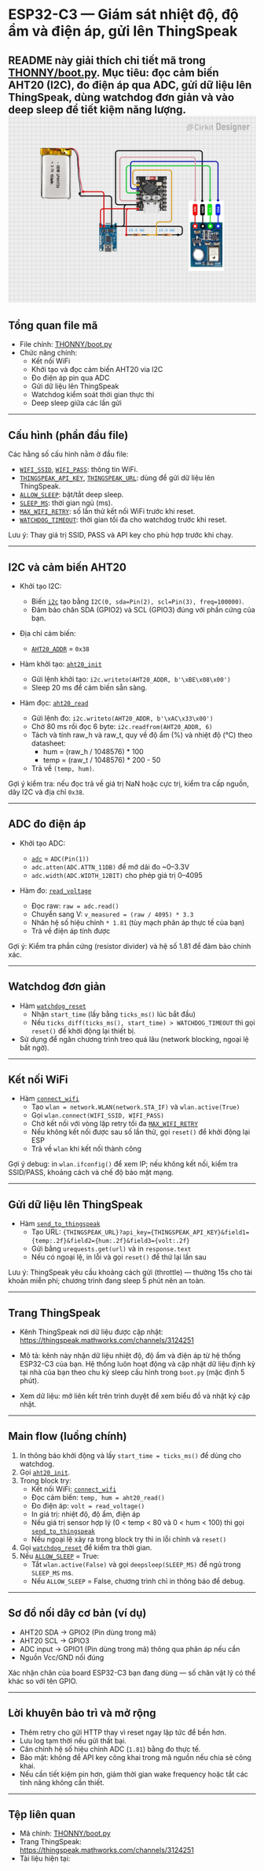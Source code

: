 # ESP32-C3 — Giám sát nhiệt độ, độ ẩm và điện áp, gửi lên ThingSpeak

README này giải thích chi tiết mã trong [THONNY/boot.py](THONNY/boot.py). Mục tiêu: đọc cảm biến AHT20 (I2C), đo điện áp qua ADC, gửi dữ liệu lên ThingSpeak, dùng watchdog đơn giản và vào deep sleep để tiết kiệm năng lượng.
![alt text](circuit_image.png)
---

## Tổng quan file mã

- File chính: [THONNY/boot.py](THONNY/boot.py)  
- Chức năng chính:
  - Kết nối WiFi
  - Khởi tạo và đọc cảm biến AHT20 via I2C
  - Đo điện áp pin qua ADC
  - Gửi dữ liệu lên ThingSpeak
  - Watchdog kiểm soát thời gian thực thi
  - Deep sleep giữa các lần gửi

---

## Cấu hình (phần đầu file)

Các hằng số cấu hình nằm ở đầu file:
- [`WIFI_SSID`](THONNY/boot.py), [`WIFI_PASS`](THONNY/boot.py): thông tin WiFi.
- [`THINGSPEAK_API_KEY`](THONNY/boot.py), [`THINGSPEAK_URL`](THONNY/boot.py): dùng để gửi dữ liệu lên ThingSpeak.
- [`ALLOW_SLEEP`](THONNY/boot.py): bật/tắt deep sleep.
- [`SLEEP_MS`](THONNY/boot.py): thời gian ngủ (ms).
- [`MAX_WIFI_RETRY`](THONNY/boot.py): số lần thử kết nối WiFi trước khi reset.
- [`WATCHDOG_TIMEOUT`](THONNY/boot.py): thời gian tối đa cho watchdog trước khi reset.

Lưu ý: Thay giá trị SSID, PASS và API key cho phù hợp trước khi chạy.

---

## I2C và cảm biến AHT20

- Khởi tạo I2C:
  - Biến [`i2c`](THONNY/boot.py) tạo bằng `I2C(0, sda=Pin(2), scl=Pin(3), freq=100000)`.
  - Đảm bảo chân SDA (GPIO2) và SCL (GPIO3) đúng với phần cứng của bạn.

- Địa chỉ cảm biến:
  - [`AHT20_ADDR`](THONNY/boot.py) = `0x38`

- Hàm khởi tạo: [`aht20_init`](THONNY/boot.py)
  - Gửi lệnh khởi tạo: `i2c.writeto(AHT20_ADDR, b'\xBE\x08\x00')`
  - Sleep 20 ms để cảm biến sẵn sàng.

- Hàm đọc: [`aht20_read`](THONNY/boot.py)
  - Gửi lệnh đo: `i2c.writeto(AHT20_ADDR, b'\xAC\x33\x00')`
  - Chờ 80 ms rồi đọc 6 byte: `i2c.readfrom(AHT20_ADDR, 6)`
  - Tách và tính raw_h và raw_t, quy về độ ẩm (%) và nhiệt độ (°C) theo datasheet:
    - hum = (raw_h / 1048576) * 100
    - temp = (raw_t / 1048576) * 200 - 50
  - Trả về `(temp, hum)`.

Gợi ý kiểm tra: nếu đọc trả về giá trị NaN hoặc cực trị, kiểm tra cấp nguồn, dây I2C và địa chỉ `0x38`.

---

## ADC đo điện áp

- Khởi tạo ADC:
  - [`adc`](THONNY/boot.py) = `ADC(Pin(1))`
  - `adc.atten(ADC.ATTN_11DB)` để mở dải đo ~0–3.3V
  - `adc.width(ADC.WIDTH_12BIT)` cho phép giá trị 0–4095

- Hàm đo: [`read_voltage`](THONNY/boot.py)
  - Đọc raw: `raw = adc.read()`
  - Chuyển sang V: `v_measured = (raw / 4095) * 3.3`
  - Nhân hệ số hiệu chỉnh `* 1.81` (tùy mạch phân áp thực tế của bạn)
  - Trả về điện áp tính được

Gợi ý: Kiểm tra phần cứng (resistor divider) và hệ số 1.81 để đảm bảo chính xác.

---

## Watchdog đơn giản

- Hàm [`watchdog_reset`](THONNY/boot.py)
  - Nhận `start_time` (lấy bằng `ticks_ms()` lúc bắt đầu)
  - Nếu `ticks_diff(ticks_ms(), start_time) > WATCHDOG_TIMEOUT` thì gọi `reset()` để khời động lại thiết bị.
- Sử dụng để ngăn chương trình treo quá lâu (network blocking, ngoại lệ bất ngờ).

---

## Kết nối WiFi

- Hàm [`connect_wifi`](THONNY/boot.py)
  - Tạo `wlan = network.WLAN(network.STA_IF)` và `wlan.active(True)`
  - Gọi `wlan.connect(WIFI_SSID, WIFI_PASS)`
  - Chờ kết nối với vòng lặp retry tối đa [`MAX_WIFI_RETRY`](THONNY/boot.py)
  - Nếu không kết nối được sau số lần thử, gọi `reset()` để khởi động lại ESP
  - Trả về `wlan` khi kết nối thành công

Gợi ý debug: in `wlan.ifconfig()` để xem IP; nếu không kết nối, kiểm tra SSID/PASS, khoảng cách và chế độ bảo mật mạng.

---

## Gửi dữ liệu lên ThingSpeak

- Hàm [`send_to_thingspeak`](THONNY/boot.py)
  - Tạo URL: `{THINGSPEAK_URL}?api_key={THINGSPEAK_API_KEY}&field1={temp:.2f}&field2={hum:.2f}&field3={volt:.2f}`
  - Gửi bằng `urequests.get(url)` và in `response.text`
  - Nếu có ngoại lệ, in lỗi và gọi `reset()` để thử lại lần sau

Lưu ý: ThingSpeak yêu cầu khoảng cách gửi (throttle) — thường 15s cho tài khoản miễn phí; chương trình đang sleep 5 phút nên an toàn.

---

## Trang ThingSpeak

- Kênh ThingSpeak nơi dữ liệu được cập nhật:  
  https://thingspeak.mathworks.com/channels/3124251

- Mô tả: kênh này nhận dữ liệu nhiệt độ, độ ẩm và điện áp từ hệ thống ESP32-C3 của bạn. Hệ thống luôn hoạt động và cập nhật dữ liệu định kỳ tại nhà của bạn theo chu kỳ sleep cấu hình trong `boot.py` (mặc định 5 phút).

- Xem dữ liệu: mở liên kết trên trình duyệt để xem biểu đồ và nhật ký cập nhật.

---

## Main flow (luồng chính)

1. In thông báo khởi động và lấy `start_time = ticks_ms()` để dùng cho watchdog.
2. Gọi [`aht20_init`](THONNY/boot.py).
3. Trong block try:
   - Kết nối WiFi: [`connect_wifi`](THONNY/boot.py)
   - Đọc cảm biến: `temp, hum = aht20_read()`
   - Đo điện áp: `volt = read_voltage()`
   - In giá trị: nhiệt độ, độ ẩm, điện áp
   - Nếu giá trị sensor hợp lý (0 < temp < 80 và 0 < hum < 100) thì gọi [`send_to_thingspeak`](THONNY/boot.py)
   - Nếu ngoại lệ xảy ra trong block try thì in lỗi chính và `reset()`
4. Gọi [`watchdog_reset`](THONNY/boot.py) để kiểm tra thời gian.
5. Nếu [`ALLOW_SLEEP`](THONNY/boot.py) = True:
   - Tắt `wlan.active(False)` và gọi `deepsleep(SLEEP_MS)` để ngủ trong `SLEEP_MS` ms.
   - Nếu `ALLOW_SLEEP` = False, chương trình chỉ in thông báo để debug.

---

## Sơ đồ nối dây cơ bản (ví dụ)

- AHT20 SDA -> GPIO2 (Pin dùng trong mã)
- AHT20 SCL -> GPIO3
- ADC input -> GPIO1 (Pin dùng trong mã) thông qua phân áp nếu cần
- Nguồn Vcc/GND nối đúng

Xác nhận chân của board ESP32-C3 bạn đang dùng — số chân vật lý có thể khác so với tên GPIO.

---

## Lời khuyên bảo trì và mở rộng

- Thêm retry cho gửi HTTP thay vì reset ngay lập tức để bền hơn.
- Lưu log tạm thời nếu gửi thất bại.
- Cân chỉnh hệ số hiệu chỉnh ADC (`1.81`) bằng đo thực tế.
- Bảo mật: không để API key công khai trong mã nguồn nếu chia sẻ công khai.
- Nếu cần tiết kiệm pin hơn, giảm thời gian wake frequency hoặc tắt các tính năng không cần thiết.

---

## Tệp liên quan

- Mã chính: [THONNY/boot.py](THONNY/boot.py)
- Trang ThingSpeak: https://thingspeak.mathworks.com/channels/3124251
- Tài liệu hiện tại:
